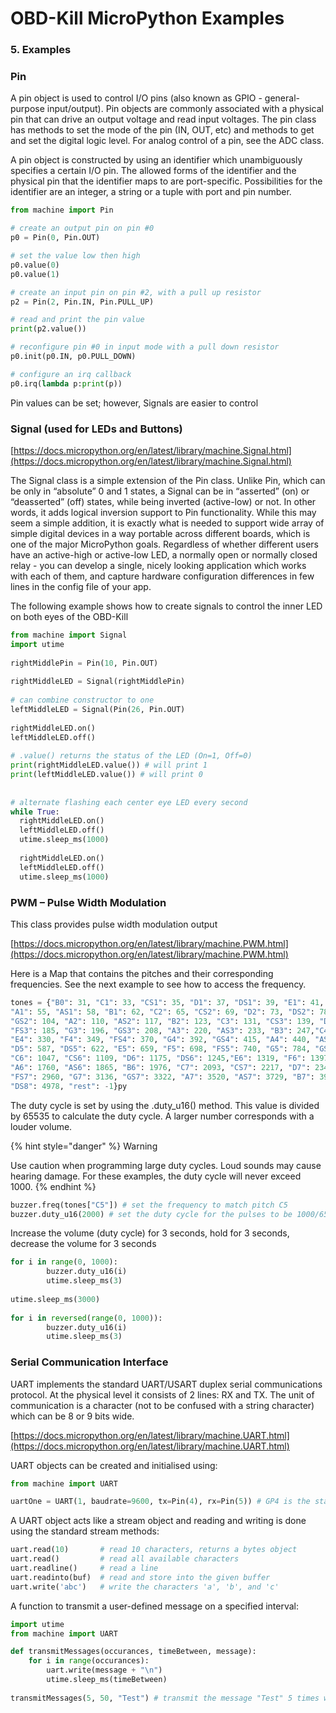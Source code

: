 # OBD-Kill MicroPython Examples

### 5. Examples

### Pin

A pin object is used to control I/O pins (also known as GPIO - general-purpose input/output). Pin objects are commonly associated with a physical pin that can drive an output voltage and read input voltages. The pin class has methods to set the mode of the pin (IN, OUT, etc) and methods to get and set the digital logic level. For analog control of a pin, see the ADC class.

A pin object is constructed by using an identifier which unambiguously specifies a certain I/O pin. The allowed forms of the identifier and the physical pin that the identifier maps to are port-specific. Possibilities for the identifier are an integer, a string or a tuple with port and pin number.

```python
from machine import Pin

# create an output pin on pin #0
p0 = Pin(0, Pin.OUT)

# set the value low then high
p0.value(0)
p0.value(1)

# create an input pin on pin #2, with a pull up resistor
p2 = Pin(2, Pin.IN, Pin.PULL_UP)

# read and print the pin value
print(p2.value())

# reconfigure pin #0 in input mode with a pull down resistor
p0.init(p0.IN, p0.PULL_DOWN)

# configure an irq callback
p0.irq(lambda p:print(p))
```

Pin values can be set; however, Signals are easier to control

### Signal (used for LEDs and Buttons)

[https://docs.micropython.org/en/latest/library/machine.Signal.html](https://docs.micropython.org/en/latest/library/machine.Signal.html)

The Signal class is a simple extension of the Pin class. Unlike Pin, which can be only in “absolute” 0 and 1 states, a Signal can be in “asserted” (on) or “deasserted” (off) states, while being inverted (active-low) or not. In other words, it adds logical inversion support to Pin functionality. While this may seem a simple addition, it is exactly what is needed to support wide array of simple digital devices in a way portable across different boards, which is one of the major MicroPython goals. Regardless of whether different users have an active-high or active-low LED, a normally open or normally closed relay - you can develop a single, nicely looking application which works with each of them, and capture hardware configuration differences in few lines in the config file of your app.

The following example shows how to create signals to control the inner LED on both eyes of the OBD-Kill

```python
from machine import Signal
import utime
 
rightMiddlePin = Pin(10, Pin.OUT)
 
rightMiddleLED = Signal(rightMiddlePin)
 
# can combine constructor to one 
leftMiddleLED = Signal(Pin(26, Pin.OUT)
 
rightMiddleLED.on()
leftMiddleLED.off()
 
# .value() returns the status of the LED (On=1, Off=0)
print(rightMiddleLED.value()) # will print 1
print(leftMiddleLED.value()) # will print 0
 
 
# alternate flashing each center eye LED every second
while True:
  rightMiddleLED.on()
  leftMiddleLED.off()
  utime.sleep_ms(1000)
   
  rightMiddleLED.on()
  leftMiddleLED.off()
  utime.sleep_ms(1000)
```

### PWM – Pulse Width Modulation

This class provides pulse width modulation output

[https://docs.micropython.org/en/latest/library/machine.PWM.html](https://docs.micropython.org/en/latest/library/machine.PWM.html)

Here is a Map that contains the pitches and their corresponding frequencies. See the next example to see how to access the frequency.

```python
tones = {"B0": 31, "C1": 33, "CS1": 35, "D1": 37, "DS1": 39, "E1": 41, "F1": 44, "FS1": 46, "G1": 49, "GS1": 52,
"A1": 55, "AS1": 58, "B1": 62, "C2": 65, "CS2": 69, "D2": 73, "DS2": 78, "E2": 82, "F2": 87, "FS2": 93, "G2": 98,
"GS2": 104, "A2": 110, "AS2": 117, "B2": 123, "C3": 131, "CS3": 139, "D3": 147, "DS3": 156, "E3": 165, "F3": 175,
"FS3": 185, "G3": 196, "GS3": 208, "A3": 220, "AS3": 233, "B3": 247,"C4": 262, "CS4": 277, "D4": 294, "DS4": 311,
"E4": 330, "F4": 349, "FS4": 370, "G4": 392, "GS4": 415, "A4": 440, "AS4": 466, "B4": 494, "C5": 523, "CS5": 554,
"D5": 587, "DS5": 622, "E5": 659, "F5": 698, "FS5": 740, "G5": 784, "GS5": 831, "A5": 880, "AS5": 932, "B5": 988,
"C6": 1047, "CS6": 1109, "D6": 1175, "DS6": 1245,"E6": 1319, "F6": 1397, "FS6": 1480, "G6": 1568, "GS6": 1661,
"A6": 1760, "AS6": 1865, "B6": 1976, "C7": 2093, "CS7": 2217, "D7": 2349, "DS7": 2489, "E7": 2637, "F7": 2794,
"FS7": 2960, "G7": 3136, "GS7": 3322, "A7": 3520, "AS7": 3729, "B7": 3951, "C8": 4186, "CS8": 4435, "D8": 4699,
"DS8": 4978, "rest": -1}py
```

The duty cycle is set by using the .duty\_u16() method. This value is divided by 65535 to calculate the duty cycle. A larger number corresponds with a louder volume.

{% hint style="danger" %}
Warning&#x20;

Use caution when programming large duty cycles. Loud sounds may cause hearing damage. For these examples, the duty cycle will never exceed 1000.
{% endhint %}

```python
buzzer.freq(tones["C5"]) # set the frequency to match pitch C5
buzzer.duty_u16(2000) # set the duty cycle for the pulses to be 1000/65535=1.5%
```

Increase the volume (duty cycle) for 3 seconds, hold for 3 seconds, decrease the volume for 3 seconds

```python
for i in range(0, 1000):
        buzzer.duty_u16(i)
        utime.sleep_ms(3)
 
utime.sleep_ms(3000)
 
for i in reversed(range(0, 1000)):
        buzzer.duty_u16(i)
        utime.sleep_ms(3)
```

### Serial Communication Interface

UART implements the standard UART/USART duplex serial communications protocol. At the physical level it consists of 2 lines: RX and TX. The unit of communication is a character (not to be confused with a string character) which can be 8 or 9 bits wide.

[https://docs.micropython.org/en/latest/library/machine.UART.html](https://docs.micropython.org/en/latest/library/machine.UART.html)

UART objects can be created and initialised using:

```python
from machine import UART

uartOne = UART(1, baudrate=9600, tx=Pin(4), rx=Pin(5)) # GP4 is the standard Pin for and transmitting messages is the standard Pin for receiving
```

A UART object acts like a stream object and reading and writing is done using the standard stream methods:

```python
uart.read(10)       # read 10 characters, returns a bytes object
uart.read()         # read all available characters
uart.readline()     # read a line
uart.readinto(buf)  # read and store into the given buffer
uart.write('abc')   # write the characters 'a', 'b', and 'c'
```

A function to transmit a user-defined message on a specified interval:

```python
import utime
from machine import UART

def transmitMessages(occurances, timeBetween, message):
    for i in range(occurances):
        uart.write(message + "\n")
        utime.sleep_ms(timeBetween)
        
transmitMessages(5, 50, "Test") # transmit the message "Test" 5 times with 50 seconds between each message
```
